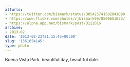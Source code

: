 ```yaml
---
alturls:
- https://twitter.com/bismark/status/305425741582041089
- https://www.flickr.com/photos/rjbismark90/8500651633/
- https://alpha.app.net/bismark/post/3122016
archive:
- 2013-02
date: '2013-02-23T21:15:45+00:00'
slug: '1361654145'
type: photo
---
```


Buena Vista Park. beautiful day, beautiful date.

